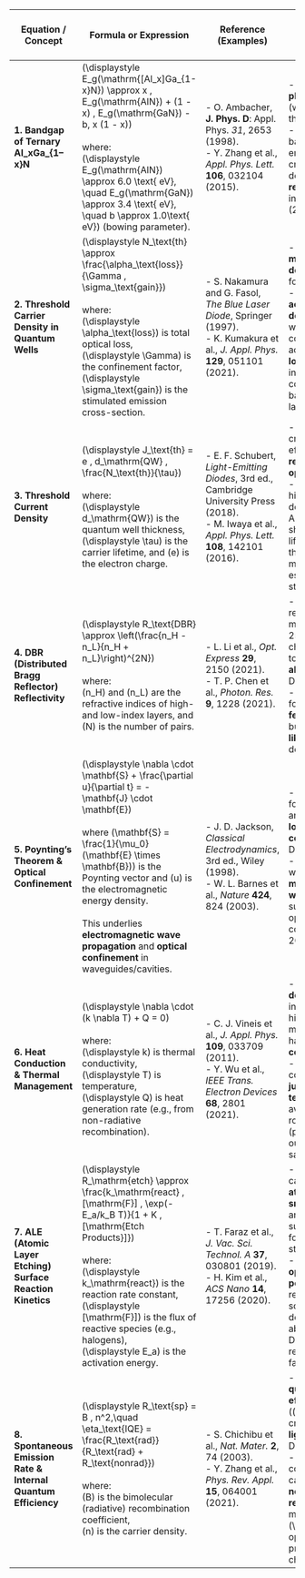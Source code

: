 | **Equation / Concept**                                              | **Formula or Expression**                                                                                                                                                                                                                                                                                                                                                                                                                                                      | **Reference (Examples)**                                                                                                  | **Relevance to DUV Laser-Diode–Based Lithography**                                                                                                                                              |
|---------------------------------------------------------------------|--------------------------------------------------------------------------------------------------------------------------------------------------------------------------------------------------------------------------------------------------------------------------------------------------------------------------------------------------------------------------------------------------------------------------------------------------------------------------------|---------------------------------------------------------------------------------------------------------------------------|---------------------------------------------------------------------------------------------------------------------------------------------------------------------------------------------------------------------------------------|
| **1. Bandgap of Ternary Al\_xGa\_{1–x}N**                           | \(\displaystyle E_g(\mathrm{[Al_x]Ga_{1-x}N}) \approx x \, E_g(\mathrm{AlN}) + (1 - x) \, E_g(\mathrm{GaN}) - b\, x (1 - x)\)<br><br>where:<br>\(\displaystyle E_g(\mathrm{AlN}) \approx 6.0 \text{ eV}, \quad E_g(\mathrm{GaN}) \approx 3.4 \text{ eV}, \quad b \approx 1.0\text{ eV}\) (bowing parameter).                                                                                                                                | - O. Ambacher, **J. Phys. D**: Appl. Phys. *31*, 2653 (1998).<br>- Y. Zhang et al., *Appl. Phys. Lett.* **106**, 032104 (2015). | - Determines the **photon energy** (wavelength) of the laser diode.<br>- Accurate bandgap engineering is critical for designing **active regions** that emit in the deep UV (200–250 nm).                                                                                          |
| **2. Threshold Carrier Density in Quantum Wells**                   | \(\displaystyle N_\text{th} \approx \frac{\alpha_\text{loss}}{\Gamma \, \sigma_\text{gain}}\)<br><br>where:<br>\(\displaystyle \alpha_\text{loss}\) is total optical loss,<br>\(\displaystyle \Gamma\) is the confinement factor,<br>\(\displaystyle \sigma_\text{gain}\) is the stimulated emission cross-section.                                                                                                                                               | - S. Nakamura and G. Fasol, *The Blue Laser Diode*, Springer (1997).<br>- K. Kumakura et al., *J. Appl. Phys.* **129**, 051101 (2021). | - **Sets the minimum carrier density** needed for lasing.<br>- Helps optimize **active region design** (quantum well thickness, composition) to achieve the **lowest threshold** in high-Al-content AlGaN-based DUV lasers.                                                      |
| **3. Threshold Current Density**                                    | \(\displaystyle J_\text{th} = e \, d_\mathrm{QW} \, \frac{N_\text{th}}{\tau}\)<br><br>where:<br>\(\displaystyle d_\mathrm{QW}\) is the quantum well thickness,<br>\(\displaystyle \tau\) is the carrier lifetime, and \(e\) is the electron charge.                                                                                                                                                                                                                         | - E. F. Schubert, *Light-Emitting Diodes*, 3rd ed., Cambridge University Press (2018).<br>- M. Iwaya et al., *Appl. Phys. Lett.* **108**, 142101 (2016). | - **Lower J\_th** is critical for high efficiency and **reliable operation**.<br>- In DUV lasers, high defect densities in AlGaN can shorten carrier lifetime, making threshold management essential for stable lasing.                                                         |
| **4. DBR (Distributed Bragg Reflector) Reflectivity**               | \(\displaystyle R_\text{DBR} \approx \left(\frac{n_H - n_L}{n_H + n_L}\right)^{2N}\)<br><br>where:<br>\(n_H\) and \(n_L\) are the refractive indices of high- and low-index layers, and \(N\) is the number of pairs.                                                                                                                                                                                                                                                        | - L. Li et al., *Opt. Express* **29**, 2150 (2021).<br>- T. P. Chen et al., *Photon. Res.* **9**, 1228 (2021).               | - High-reflectivity mirrors at 200–250 nm are challenging due to **material absorption** in the DUV.<br>- DBRs are key for **optical feedback** and for building **VCSEL-like** DUV devices.                                                                                |
| **5. Poynting’s Theorem & Optical Confinement**                     | \(\displaystyle \nabla \cdot \mathbf{S} + \frac{\partial u}{\partial t} = - \mathbf{J} \cdot \mathbf{E}\)<br><br>where \(\mathbf{S} = \frac{1}{\mu_0} (\mathbf{E} \times \mathbf{B})\) is the Poynting vector and \(u\) is the electromagnetic energy density.<br><br>This underlies **electromagnetic wave propagation** and **optical confinement** in waveguides/cavities.                                                                                                | - J. D. Jackson, *Classical Electrodynamics*, 3rd ed., Wiley (1998).<br>- W. L. Barnes et al., *Nature* **424**, 824 (2003).  | - Fundamental for **cavity design** and evaluating **losses vs. confinement** in DUV resonators.<br>- Important when modeling **metamaterial waveguides** for sub-wavelength optical confinement at 200 nm.                                                                   |
| **6. Heat Conduction & Thermal Management**                         | \(\displaystyle \nabla \cdot (k \nabla T) + Q = 0\)<br><br>where:<br>\(\displaystyle k\) is thermal conductivity,<br>\(\displaystyle T\) is temperature,<br>\(\displaystyle Q\) is heat generation rate (e.g., from non-radiative recombination).                                                                                                                                                                                                                         | - C. J. Vineis et al., *J. Appl. Phys.* **109**, 033709 (2011).<br>- Y. Wu et al., *IEEE Trans. Electron Devices* **68**, 2801 (2021). | - Critical for **device reliability** in DUV lasers, as high-Al-content materials can have **low thermal conductivity**.<br>- Ensures consistent **junction temperature** and avoids thermal rollover (premature output power saturation).                                                                    |
| **7. ALE (Atomic Layer Etching) Surface Reaction Kinetics**         | \(\displaystyle R_\mathrm{etch} \approx \frac{k_\mathrm{react} \, [\mathrm{F}] \, \exp(-E_a/k_B T)}{1 + K \, [\mathrm{Etch Products}]}\)<br><br>where:<br>\(\displaystyle k_\mathrm{react}\) is the reaction rate constant,<br>\(\displaystyle [\mathrm{F}]\) is the flux of reactive species (e.g., halogens),<br>\(\displaystyle E_a\) is the activation energy.                                                                                                                                       | - T. Faraz et al., *J. Vac. Sci. Technol. A* **37**, 030801 (2019).<br>- H. Kim et al., *ACS Nano* **14**, 17256 (2020).       | - **Cryogenic ALE** can yield **atomically smooth facets** and minimal surface damage for AlGaN structures.<br>- Improves **optical performance** by reducing scattering and defect-induced absorption in the DUV active region or mirror facets.                                                                   |
| **8. Spontaneous Emission Rate & Internal Quantum Efficiency**      | \(\displaystyle R_\text{sp} = B \, n^2,\quad \eta_\text{IQE} = \frac{R_\text{rad}}{R_\text{rad} + R_\text{nonrad}}\)<br><br>where:<br>\(B\) is the bimolecular (radiative) recombination coefficient,<br>\(n\) is the carrier density.                                                                                                                                                                                                                                     | - S. Chichibu et al., *Nat. Mater.* **2**, 74 (2003).<br>- Y. Zhang et al., *Phys. Rev. Appl.* **15**, 064001 (2021).         | - **Internal quantum efficiency** (\(\eta_\text{IQE}\)) critically impacts **light output** in DUV lasers.<br>- High Al-content AlGaN can suffer large **non-radiative recombination**, making \(\eta_\text{IQE}\) optimization a primary design challenge.                                                    |
